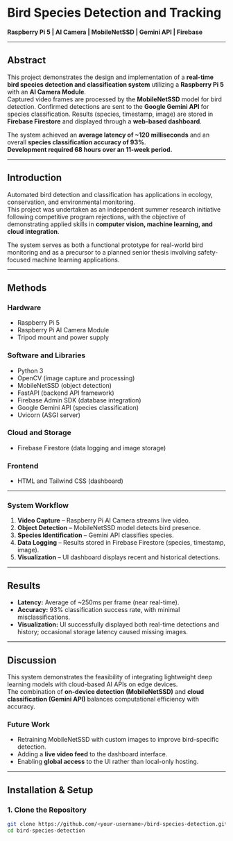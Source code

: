 # Bird Species Detection and Tracking  
**Raspberry Pi 5 | AI Camera | MobileNetSSD | Gemini API | Firebase**  

---

## Abstract  
This project demonstrates the design and implementation of a **real-time bird species detection and classification system** utilizing a **Raspberry Pi 5** with an **AI Camera Module**.  
Captured video frames are processed by the **MobileNetSSD** model for bird detection. Confirmed detections are sent to the **Google Gemini API** for species classification. Results (species, timestamp, image) are stored in **Firebase Firestore** and displayed through a **web-based dashboard**.  

The system achieved an **average latency of ~120 milliseconds** and an overall **species classification accuracy of 93%**.  
**Development required 68 hours over an 11-week period.**  

---

## Introduction  
Automated bird detection and classification has applications in ecology, conservation, and environmental monitoring.  
This project was undertaken as an independent summer research initiative following competitive program rejections, with the objective of demonstrating applied skills in **computer vision, machine learning, and cloud integration**.  

The system serves as both a functional prototype for real-world bird monitoring and as a precursor to a planned senior thesis involving safety-focused machine learning applications.  

---

## Methods  

### Hardware  
- Raspberry Pi 5  
- Raspberry Pi AI Camera Module  
- Tripod mount and power supply  

### Software and Libraries  
- Python 3  
- OpenCV (image capture and processing)  
- MobileNetSSD (object detection)  
- FastAPI (backend API framework)  
- Firebase Admin SDK (database integration)  
- Google Gemini API (species classification)  
- Uvicorn (ASGI server)  

### Cloud and Storage  
- Firebase Firestore (data logging and image storage)  

### Frontend  
- HTML and Tailwind CSS (dashboard)  

---

### System Workflow  

1. **Video Capture** – Raspberry Pi AI Camera streams live video.  
2. **Object Detection** – MobileNetSSD model detects bird presence.  
3. **Species Identification** – Gemini API classifies species.  
4. **Data Logging** – Results stored in Firebase Firestore (species, timestamp, image).  
5. **Visualization** – UI dashboard displays recent and historical detections.  

---

## Results  

- **Latency:** Average of ~250ms per frame (near real-time).  
- **Accuracy:** 93% classification success rate, with minimal misclassifications.  
- **Visualization:** UI successfully displayed both real-time detections and history; occasional storage latency caused missing images.  

---

## Discussion  

This system demonstrates the feasibility of integrating lightweight deep learning models with cloud-based AI APIs on edge devices.  
The combination of **on-device detection (MobileNetSSD)** and **cloud classification (Gemini API)** balances computational efficiency with accuracy.  

### Future Work  
- Retraining MobileNetSSD with custom images to improve bird-specific detection.  
- Adding a **live video feed** to the dashboard interface.  
- Enabling **global access** to the UI rather than local-only hosting.  

---

## Installation & Setup  

### 1. Clone the Repository  
```bash
git clone https://github.com/<your-username>/bird-species-detection.git
cd bird-species-detection

